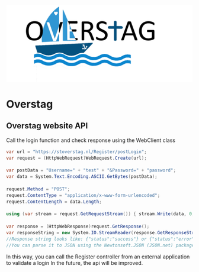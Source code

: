 ![logo](https://github.com/maurictg/Overstag/blob/master/Overstag/wwwroot/img/logo.png)
# Overstag


## Overstag website API

Call the login function and check response using the WebClient class
```c#
var url = "https://stoverstag.nl/Register/postLogin";
var request = (HttpWebRequest)WebRequest.Create(url);

var postData = "Username=" + "test" + "&Password=" + "password";
var data = System.Text.Encoding.ASCII.GetBytes(postData);

request.Method = "POST";
request.ContentType = "application/x-www-form-urlencoded";
request.ContentLength = data.Length;

using (var stream = request.GetRequestStream()) { stream.Write(data, 0, data.Length); }

var response = (HttpWebResponse)request.GetResponse();
var responseString = new System.IO.StreamReader(response.GetResponseStream()).ReadToEnd();
//Response string looks like: {"status":"success"} or {"status":"error","error":"Exception blah blah"}
//You can parse it to JSON using the Newtonsoft.JSON (JSON.net) package from nuget
```
In this way, you can call the Register controller from an external application to validate a login
In the future, the api will be improved.
